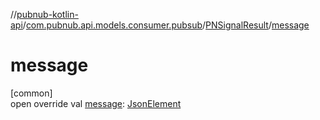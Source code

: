 //[pubnub-kotlin-api](../../../index.md)/[com.pubnub.api.models.consumer.pubsub](../index.md)/[PNSignalResult](index.md)/[message](message.md)

# message

[common]\
open override val [message](message.md): [JsonElement](../../com.pubnub.api/-json-element/index.md)
